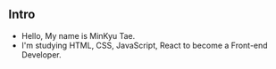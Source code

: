 ## Intro ##
* Hello, My name is MinKyu Tae.
* I'm studying HTML, CSS, JavaScript, React to become a Front-end Developer.


<!---
alsrb0504/alsrb0504 is a ✨ special ✨ repository because its `README.md` (this file) appears on your GitHub profile.
You can click the Preview link to take a look at your changes.
--->
